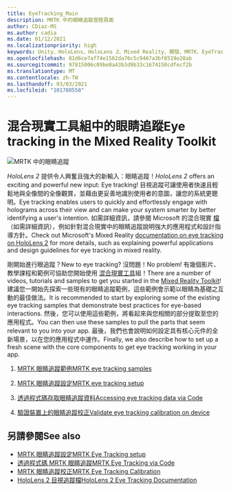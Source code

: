 ```yaml
---
title: EyeTracking_Main
description: MRTK 中的眼睛追蹤登陸頁面
author: CDiaz-MS
ms.author: cadia
ms.date: 01/12/2021
ms.localizationpriority: high
keywords: Unity、HoloLens、HoloLens 2、Mixed Reality、開發、MRTK、EyeTracking、
ms.openlocfilehash: 81d6ce7af74e1562da76c5c9467a3bf8519e28ab
ms.sourcegitcommit: 97815006c09be0a43b3d9b33c1674150cdfecf2b
ms.translationtype: MT
ms.contentlocale: zh-TW
ms.lasthandoff: 03/03/2021
ms.locfileid: "101780558"
---
```

# <a name="eye-tracking-in-the-mixed-reality-toolkit"></a><span data-ttu-id="ae5f2-104">混合現實工具組中的眼睛追蹤</span><span class="sxs-lookup"><span data-stu-id="ae5f2-104">Eye tracking in the Mixed Reality Toolkit</span></span>

![MRTK 中的眼睛追蹤](../../images/eye-tracking/mrtk_et_compilation.png)

<span data-ttu-id="ae5f2-106">_HoloLens 2_ 提供令人興奮且強大的新輸入：眼睛追蹤！</span><span class="sxs-lookup"><span data-stu-id="ae5f2-106">_HoloLens 2_ offers an exciting and powerful new input: Eye tracking!</span></span>
<span data-ttu-id="ae5f2-107">目視追蹤可讓使用者快速且輕鬆地與全像間的全像觀賞，並藉由更妥善地識別使用者的意圖，讓您的系統更聰明。</span><span class="sxs-lookup"><span data-stu-id="ae5f2-107">Eye tracking enables users to quickly and effortlessly engage with holograms across their view and can make your system smarter by better identifying a user's intention.</span></span> <span data-ttu-id="ae5f2-108">如需詳細資訊，請參閱 Microsoft 的混合現實 [檔](https://docs.microsoft.com/windows/mixed-reality/eye-tracking) （如需詳細資訊），例如針對混合現實中的眼睛追蹤說明強大的應用程式和設計指導方針。</span><span class="sxs-lookup"><span data-stu-id="ae5f2-108">Check out Microsoft's Mixed Reality [documentation on eye tracking on HoloLens 2](https://docs.microsoft.com/windows/mixed-reality/eye-tracking) for more details, such as explaining powerful applications and design guidelines for eye tracking in mixed reality.</span></span>

<span data-ttu-id="ae5f2-109">剛開始進行眼追蹤？</span><span class="sxs-lookup"><span data-stu-id="ae5f2-109">New to eye tracking?</span></span> <span data-ttu-id="ae5f2-110">沒問題！</span><span class="sxs-lookup"><span data-stu-id="ae5f2-110">No problem!</span></span> <span data-ttu-id="ae5f2-111">有幾個影片、教學課程和範例可協助您開始使用 [混合現實工具](https://github.com/Microsoft/MixedRealityToolkit-Unity)組！</span><span class="sxs-lookup"><span data-stu-id="ae5f2-111">There are a number of videos, tutorials and samples to get you started in the [Mixed Reality Toolkit](https://github.com/Microsoft/MixedRealityToolkit-Unity)!</span></span>
<span data-ttu-id="ae5f2-112">建議您一開始先探索一些現有的眼睛追蹤範例，這些範例會示範以眼睛為基礎之互動的最佳做法。</span><span class="sxs-lookup"><span data-stu-id="ae5f2-112">It is recommended to start by exploring some of the existing eye tracking samples that demonstrate best practices for eye-based interactions.</span></span> <span data-ttu-id="ae5f2-113">然後，您可以使用這些範例，將看起來與您相關的部分提取至您的應用程式。</span><span class="sxs-lookup"><span data-stu-id="ae5f2-113">You can then use these samples to pull the parts that seem relevant to you into your app.</span></span> <span data-ttu-id="ae5f2-114">最後，我們也會說明如何設定具有核心元件的全新場景，以在您的應用程式中運作。</span><span class="sxs-lookup"><span data-stu-id="ae5f2-114">Finally, we also describe how to set up a fresh scene with the core components to get eye tracking working in your app.</span></span>

1. [<span data-ttu-id="ae5f2-115">MRTK 眼睛追蹤範例</span><span class="sxs-lookup"><span data-stu-id="ae5f2-115">MRTK eye tracking samples</span></span>](../../example-scenes/eye-tracking-examples-overview.md)

2. [<span data-ttu-id="ae5f2-116">MRTK 眼睛追蹤設定</span><span class="sxs-lookup"><span data-stu-id="ae5f2-116">MRTK eye tracking setup</span></span>](eye-tracking-basic-setup.md)

3. [<span data-ttu-id="ae5f2-117">透過程式碼存取眼睛追蹤資料</span><span class="sxs-lookup"><span data-stu-id="ae5f2-117">Accessing eye tracking data via Code</span></span>](eye-tracking-eye-gaze-provider.md)

4. [<span data-ttu-id="ae5f2-118">驗證裝置上的眼睛追蹤校正</span><span class="sxs-lookup"><span data-stu-id="ae5f2-118">Validate eye tracking calibration on device</span></span>](eye-tracking-is-user-calibrated.md)

## <a name="see-also"></a><span data-ttu-id="ae5f2-119">另請參閱</span><span class="sxs-lookup"><span data-stu-id="ae5f2-119">See also</span></span>

- [<span data-ttu-id="ae5f2-120">MRTK 眼睛追蹤設定</span><span class="sxs-lookup"><span data-stu-id="ae5f2-120">MRTK Eye Tracking setup</span></span>](eye-tracking-basic-setup.md)
- [<span data-ttu-id="ae5f2-121">透過程式碼 MRTK 眼睛追蹤</span><span class="sxs-lookup"><span data-stu-id="ae5f2-121">MRTK Eye Tracking via Code</span></span>](eye-tracking-eye-gaze-provider.md)
- [<span data-ttu-id="ae5f2-122">MRTK 眼睛追蹤校正</span><span class="sxs-lookup"><span data-stu-id="ae5f2-122">MRTK Eye Tracking Calibration</span></span>](eye-tracking-is-user-calibrated.md)
- [<span data-ttu-id="ae5f2-123">HoloLens 2 目視追蹤檔</span><span class="sxs-lookup"><span data-stu-id="ae5f2-123">HoloLens 2 Eye Tracking Documentation</span></span>](https://docs.microsoft.com/windows/mixed-reality/eye-tracking)
